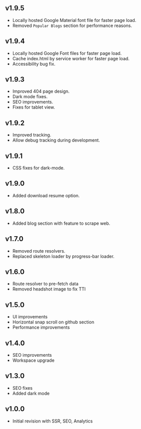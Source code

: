 ## v1.9.5
- Locally hosted Google Material font file for faster page load.
- Removed `Popular Blogs` section for performance reasons.

## v1.9.4
- Locally hosted Google Font files for faster page load.
- Cache index.html by service worker for faster page load.
- Accessibility bug fix.

## v1.9.3
- Improved 404 page design.
- Dark mode fixes.
- SEO improvements.
- Fixes for tablet view.

## v1.9.2
- Improved tracking.
- Allow debug tracking during development.  

## v1.9.1
- CSS fixes for dark-mode.  

## v1.9.0
- Added download resume option.  

## v1.8.0
- Added blog section with feature to scrape web.  

## v1.7.0
- Removed route resolvers.
- Replaced skeleton loader by progress-bar loader.        

## v1.6.0
- Route resolver to pre-fetch data
- Removed headshot image to fix TTI      

## v1.5.0
- UI improvements
- Horizontal snap scroll on github section
- Performance improvements    

## v1.4.0
- SEO improvements
- Workspace upgrade  

## v1.3.0
- SEO fixes
- Added dark mode  

## v1.0.0
- Initial revision with SSR, SEO, Analytics  
